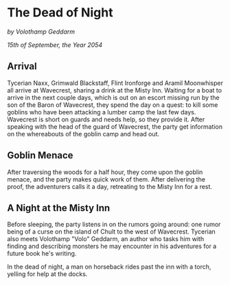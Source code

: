 # The Dead of Night

*by Volothamp Geddarm*

*15th of September, the Year 2054*

## Arrival
Tycerian Naxx, Grimwald Blackstaff, Flint Ironforge and Aramil Moonwhisper all arrive at Wavecrest, sharing a drink at the Misty Inn. Waiting for a boat to arrive in the next couple days, which is out on an escort missing run by the son of the Baron of Wavecrest, they spend the day on a quest: to kill some goblins who have been attacking a lumber camp the last few days. Wavecrest is short on guards and needs help, so they provide it. After speaking with the head of the guard of Wavecrest, the party get information on the whereabouts of the goblin camp and head out.

## Goblin Menace
After traversing the woods for a half hour, they come upon the goblin menace, and the party makes quick work of them. After delivering the proof, the adventurers calls it a day, retreating to the Misty Inn for a rest. 

## A Night at the Misty Inn
Before sleeping, the party listens in on the rumors going around: one rumor being of a curse on the island of Chult to the west of Wavecrest. Tycerian also meets Volothamp "Volo" Geddarm, an author who tasks him with finding and describing monsters he may encounter in his adventures for a future book he's writing.

In the dead of night, a man on horseback rides past the inn with a torch, yelling for help at the docks.
